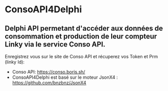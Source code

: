 # ConsoAPI4Delphi
Delphi API permetant d'accéder aux données de consommation et production de leur compteur Linky via le service Conso API.
-
Enregistrez vous sur le site de Conso API et récuperez vos Token et Prm (linky Id):

- Conso API: https://conso.boris.sh/
- ConsoAPI4Delphi est basé sur le moteur JsonX4 : https://github.com/bnzbnz/JsonX4
